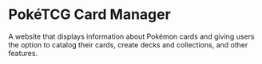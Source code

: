 # PokéTCG Card Manager
A website that displays information about Pokémon cards and giving users the option to catalog their cards, create decks and collections, and other features.
